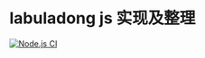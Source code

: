 # labuladong js 实现及整理

[![Node.js CI](https://github.com/hemisu/labuladong-js/actions/workflows/node.js.yml/badge.svg?branch=main)](https://github.com/hemisu/labuladong-js/actions/workflows/node.js.yml)

